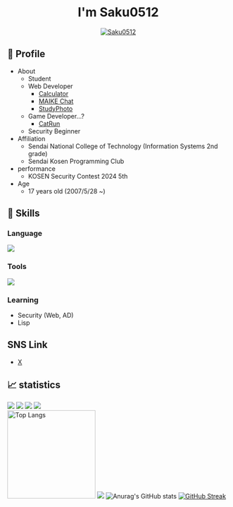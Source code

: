 <h1 align="center">I'm Saku0512</h1>

<p align="center"> 
  <a href="https://github.com/ryo-ma/github-profile-trophy"><img src="https://github-profile-trophy.vercel.app/?username=Saku0512&column=7&theme=onedark&margin-w=10&margin-h=10" alt="Saku0512" /></a>
</p>

## 📝 Profile
- About
  - Student
  - Web Developer
    - [Calculator](https://github.com/Saku0512/school_Calculator)
    - [MAIKE Chat](https://github.com/Saku0512/school_MAIKEChat)
    - [StudyPhoto](https://github.com/Saku0512/StudyPhoto)
  - Game Developer...?
    - [CatRun](https://github.com/Saku0512/CatRun)
  - Security Beginner    
- Affiliation
  - Sendai National College of Technology (Information Systems 2nd grade)
  - Sendai Kosen Programming Club
- performance
  - KOSEN Security Contest 2024 5th
- Age
  - 17 years old (2007/5/28 ~)

## 🌱 Skills
### Language
<img src="https://skillicons.dev/icons?i=py,c,cpp,html,css,js,php&theme=dark"/>

### Tools
<img src="https://skillicons.dev/icons?i=git,github,ubuntu,unity,vscode&theme=dark" />

### Learning
- Security (Web, AD)
- Lisp

## SNS Link 
- [X](https://x.com/Saku_0512_sec)

## 📈 statistics
![](http://github-profile-summary-cards.vercel.app/api/cards/profile-details?username=Saku0512&theme=github_dark)
![](http://github-profile-summary-cards.vercel.app/api/cards/productive-time?username=Saku0512&theme=github_dark&utcOffset=9)
![](http://github-profile-summary-cards.vercel.app/api/cards/most-commit-language?username=Saku0512&theme=github_dark)
![](src="https://github-readme-stats.vercel.app/api/top-langs/?username=Saku0512&show_icons=true&theme=dark") <br />
<img alt="Top Langs" height="200px" src="https://github-readme-stats.vercel.app/api/top-langs/?username=Saku0512&show_icons=true&theme=dark" />
![](http://github-profile-summary-cards.vercel.app/api/cards/repos-per-language?username=Saku0512&theme=github_dark)
![Anurag's GitHub stats](https://github-readme-stats.vercel.app/api?username=Saku0512&show_icons=true&theme=transparent)
[![GitHub Streak](https://streak-stats.demolab.com?user=Saku0512&theme=dark&hide_border=false&border_radius=8.3&date_format=%5BY.%5Dn.j)](https://git.io/streak-stats)
  

<!---
ComonRaven/ComonRaven is a ✨ special ✨ repository because its `README.md` (this file) appears on your GitHub profile.
You can click the Preview link to take a look at your changes.
--->
